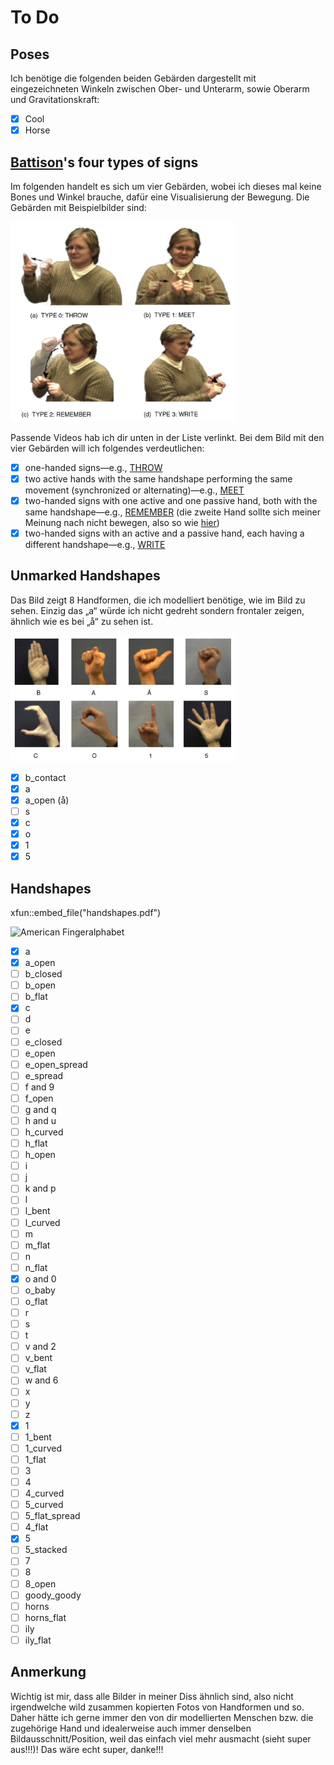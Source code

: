 # To Do

## Poses

Ich benötige die folgenden beiden Gebärden dargestellt mit eingezeichneten Winkeln zwischen Ober- und Unterarm, sowie Oberarm und Gravitationskraft:

- [x] Cool
- [x] Horse

## [Battison](https://citeseerx.ist.psu.edu/viewdoc/download?doi=10.1.1.582.7797&rep=rep1&type=pdf)'s four types of signs

Im folgenden handelt es sich um vier Gebärden, wobei ich dieses mal keine Bones und Winkel brauche, dafür eine Visualisierung der Bewegung. Die Gebärden mit Beispielbilder sind:

<img alt="Battison's four types of signs" src="battison.png" width="360">

Passende Videos hab ich dir unten in der Liste verlinkt.
Bei dem Bild mit den vier Gebärden will ich folgendes verdeutlichen:

- [x] one-handed signs—e.g., [THROW](https://asl-lex.org/visualization/?sign=throw)
- [x] two active hands with the same handshape performing the same movement (synchronized or alternating)—e.g., [MEET](https://asl-lex.org/visualization/?sign=meet)
- [x] two-handed signs with one active and one passive hand, both with the same handshape—e.g., [REMEMBER](https://asl-lex.org/visualization/?sign=remember) (die zweite Hand sollte sich meiner Meinung nach nicht bewegen, also so wie [hier](https://www.signingsavvy.com/search/remember))
- [x] two-handed signs with an active and a passive hand, each having a different handshape—e.g., [WRITE](https://asl-lex.org/visualization/?sign=write)

## Unmarked Handshapes

Das Bild zeigt 8 Handformen, die ich modelliert benötige, wie im Bild zu sehen. Einzig das „a“ würde ich nicht gedreht sondern frontaler zeigen, ähnlich wie es bei „å“ zu sehen ist.

<img alt="Unmarked Handshapes" src="unmarked-handshapes.png" width="360">

- [x] b_contact
- [x] a
- [x] a_open (å)
- [ ] s
- [x] c
- [x] o
- [x] 1
- [x] 5

## Handshapes

xfun::embed_file("handshapes.pdf")

<img alt="American Fingeralphabet" src="https://upload.wikimedia.org/wikipedia/commons/thumb/c/c8/Asl_alphabet_gallaudet.svg/1920px-Asl_alphabet_gallaudet.svg.png" width="360">

- [x] a
- [x] a_open
- [ ] b_closed
- [ ] b_open
- [ ] b_flat
- [x] c
- [ ] d
- [ ] e
- [ ] e_closed
- [ ] e_open
- [ ] e_open_spread
- [ ] e_spread
- [ ] f and 9
- [ ] f_open
- [ ] g and q
- [ ] h and u
- [ ] h_curved
- [ ] h_flat
- [ ] h_open
- [ ] i
- [ ] j
- [ ] k and p
- [ ] l
- [ ] l_bent
- [ ] l_curved
- [ ] m
- [ ] m_flat
- [ ] n
- [ ] n_flat
- [x] o and 0
- [ ] o_baby
- [ ] o_flat
- [ ] r
- [ ] s
- [ ] t
- [ ] v and 2
- [ ] v_bent
- [ ] v_flat
- [ ] w and 6
- [ ] x
- [ ] y
- [ ] z
- [x] 1
- [ ] 1_bent
- [ ] 1_curved
- [ ] 1_flat
- [ ] 3
- [ ] 4
- [ ] 4_curved
- [ ] 5_curved
- [ ] 5_flat_spread
- [ ] 4_flat
- [x] 5
- [ ] 5_stacked
- [ ] 7
- [ ] 8
- [ ] 8_open
- [ ] goody_goody
- [ ] horns
- [ ] horns_flat
- [ ] ily
- [ ] ily_flat

## Anmerkung

Wichtig ist mir, dass alle Bilder in meiner Diss ähnlich sind, also nicht irgendwelche wild zusammen kopierten Fotos von Handformen und so. Daher hätte ich gerne immer den von dir modellierten Menschen bzw. die zugehörige Hand und idealerweise auch immer denselben Bildausschnitt/Position, weil das einfach viel mehr ausmacht (sieht super aus!!!)! Das wäre echt super, danke!!!
